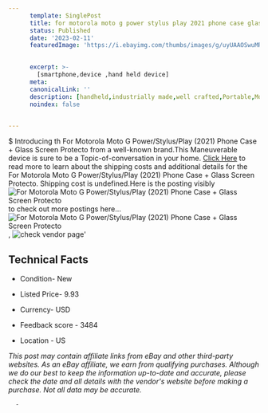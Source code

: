 ```yaml
---
      template: SinglePost
      title: for motorola moto g power stylus play 2021 phone case glass screen protecto
      status: Published
      date: '2023-02-11'
      featuredImage: 'https://i.ebayimg.com/thumbs/images/g/uyUAAOSwuMRjBKnN/s-l225.jpg'
       

      excerpt: >-
        [smartphone,device ,hand held device]
      meta:
      canonicalLink: ''
      description: [handheld,industrially made,well crafted,Portable,Mobile,Compact,Convenient,Lightweight,Maneuverable,Man-portable,Miniature,Carriable,Hand-held,Light,Holdable,Transportable,Mobile device,Pocket-sized,On-the-go,Wireless,Cordless,Compact size,Convenient size, smartphone,device ,hand held device]
      noindex: false
      

---
```

$
      Introducing th For Motorola Moto G Power/Stylus/Play (2021) Phone Case + Glass Screen Protecto from a well-known brand.This Maneuverable device  is sure to be a Topic-of-conversation in your home. [Click Here](https://www.ebay.com/itm/284941660247?hash=item4257d8b057%3Ag%3AuyUAAOSwuMRjBKnN&mkevt=1&mkcid=1&mkrid=711-53200-19255-0&campid=%253CePNCampaignId%253E&customid=%253CreferenceId%253E&toolid=10049) to read more to learn about the shipping costs and additional details for the For Motorola Moto G Power/Stylus/Play (2021) Phone Case + Glass Screen Protecto. Shipping cost is undefined.Here is the posting visibly ![For Motorola Moto G Power/Stylus/Play (2021) Phone Case + Glass Screen Protecto](https://i.ebayimg.com/thumbs/images/g/uyUAAOSwuMRjBKnN/s-l225.jpg) to check out more postings here... ![For Motorola Moto G Power/Stylus/Play (2021) Phone Case + Glass Screen Protecto](https://i.ebayimg.com/images/g/uyUAAOSwuMRjBKnN/s-l1200.jpg), ![check vendor page](https://origin-galleryplus.ebayimg.com/ws/web/284941660247_2_0_1/225x225.jpg,https://origin-galleryplus.ebayimg.com/ws/web/284941660247_3_0_1/225x225.jpg,https://origin-galleryplus.ebayimg.com/ws/web/284941660247_4_0_1/225x225.jpg,https://origin-galleryplus.ebayimg.com/ws/web/284941660247_5_0_1/225x225.jpg,https://origin-galleryplus.ebayimg.com/ws/web/284941660247_6_0_1/225x225.jpg,https://origin-galleryplus.ebayimg.com/ws/web/284941660247_7_0_1/225x225.jpg,https://origin-galleryplus.ebayimg.com/ws/web/284941660247_8_0_1/225x225.jpg,https://origin-galleryplus.ebayimg.com/ws/web/284941660247_9_0_1/225x225.jpg,https://origin-galleryplus.ebayimg.com/ws/web/284941660247_10_0_1/225x225.jpg)'

      

 ## Technical Facts 



     
      

 - Condition- New 


      

 - Listed Price- 9.93 


      

 - Currency- USD 


      

 - Feedback score - 3484 


      

 - Location - US 


      
      

 *_This post may contain affiliate links from eBay and other third-party websites. As an eBay affiliate, we earn from qualifying purchases. Although we do our best to keep the information up-to-date and accurate, please check the date and all details with the vendor's website before making a purchase. Not all data may be accurate._*




      -
